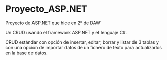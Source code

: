 # Proyecto_ASP.NET
Proyecto de ASP.NET que hice en 2º de DAW

Un CRUD usando el framework ASP.NET y el lenguaje C#.

CRUD estándar con opción de insertar, editar, borrar y listar de 3 tablas y con una opción de importar datos de un fichero de texto para actualizarlos en la base de datos.

